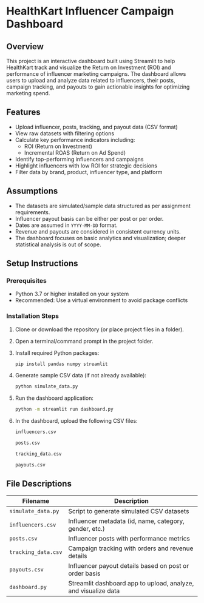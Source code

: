 # HealthKart Influencer Campaign Dashboard

## Overview
This project is an interactive dashboard built using Streamlit to help HealthKart track and visualize the Return on Investment (ROI) and performance of influencer marketing campaigns. The dashboard allows users to upload and analyze data related to influencers, their posts, campaign tracking, and payouts to gain actionable insights for optimizing marketing spend.

## Features
- Upload influencer, posts, tracking, and payout data (CSV format)
- View raw datasets with filtering options
- Calculate key performance indicators including:
  - ROI (Return on Investment)
  - Incremental ROAS (Return on Ad Spend)
- Identify top-performing influencers and campaigns
- Highlight influencers with low ROI for strategic decisions
- Filter data by brand, product, influencer type, and platform

## Assumptions
- The datasets are simulated/sample data structured as per assignment requirements.
- Influencer payout basis can be either per post or per order.
- Dates are assumed in `YYYY-MM-DD` format.
- Revenue and payouts are considered in consistent currency units.
- The dashboard focuses on basic analytics and visualization; deeper statistical analysis is out of scope.

## Setup Instructions

### Prerequisites
- Python 3.7 or higher installed on your system
- Recommended: Use a virtual environment to avoid package conflicts

### Installation Steps
1. Clone or download the repository (or place project files in a folder).

2. Open a terminal/command prompt in the project folder.

3. Install required Python packages:

   ```bash
   pip install pandas numpy streamlit

4. Generate sample CSV data (if not already available):

   ```bash
   python simulate_data.py

5. Run the dashboard application:

   ```bash
   python -m streamlit run dashboard.py

6. In the dashboard, upload the following CSV files:

   ```bash
   influencers.csv

   posts.csv

   tracking_data.csv

   payouts.csv

## File Descriptions

| Filename           | Description                                           |
|--------------------|-------------------------------------------------------|
| `simulate_data.py`   | Script to generate simulated CSV datasets             |
| `influencers.csv`   | Influencer metadata (id, name, category, gender, etc.)|
| `posts.csv`         | Influencer posts with performance metrics             |
| `tracking_data.csv` | Campaign tracking with orders and revenue details      |
| `payouts.csv`       | Influencer payout details based on post or order basis|
| `dashboard.py`      | Streamlit dashboard app to upload, analyze, and visualize data |

